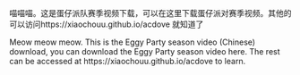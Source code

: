 喵喵喵。这是蛋仔派队赛季视频下载，可以在这里下载蛋仔派对赛季视频。其他的可以访问https://xiaochouu.github.io/acdove 就知道了
<div>
Meow meow meow. This is the Eggy Party season video (Chinese) download, you can download the Eggy Party season video here. The rest can be accessed at https://xiaochouu.github.io/acdove to learn.

